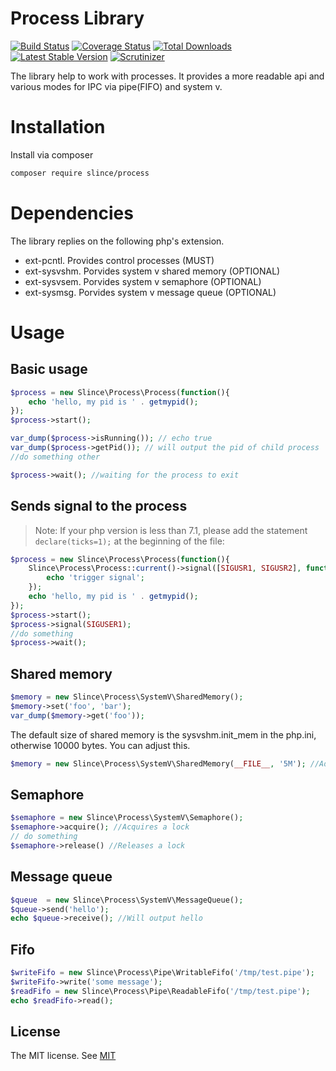 # Process Library

[![Build Status](https://img.shields.io/github/actions/workflow/status/slince/process/test.yml?style=flat-square)](https://github.com/slince/process/actions)
[![Coverage Status](https://img.shields.io/codecov/c/github/slince/process.svg?style=flat-square)](https://codecov.io/github/slince/process)
[![Total Downloads](https://img.shields.io/packagist/dt/slince/process.svg?style=flat-square)](https://packagist.org/packages/slince/process)
[![Latest Stable Version](https://img.shields.io/packagist/v/slince/process.svg?style=flat-square&label=stable)](https://packagist.org/packages/slince/process)
[![Scrutinizer](https://img.shields.io/scrutinizer/g/slince/process.svg?style=flat-square)](https://scrutinizer-ci.com/g/slince/process/?branch=master)

The library help to work with processes. It provides a more readable api and various modes for IPC via pipe(FIFO) and system v. 

# Installation

Install via composer

```bash
composer require slince/process
```

# Dependencies

The library replies on the following php's extension.

- ext-pcntl. Provides control processes (MUST)
- ext-sysvshm. Porvides system v shared memory (OPTIONAL)
- ext-sysvsem. Porvides system v semaphore (OPTIONAL)
- ext-sysmsg. Porvides system v message queue (OPTIONAL)

# Usage

## Basic usage 

```php
$process = new Slince\Process\Process(function(){
    echo 'hello, my pid is ' . getmypid();
});
$process->start();

var_dump($process->isRunning()); // echo true
var_dump($process->getPid()); // will output the pid of child process
//do something other

$process->wait(); //waiting for the process to exit 
```

## Sends signal to the process

>Note: If your php version is less than 7.1, please add the statement `declare(ticks=1);` at the beginning of the file:

```php
$process = new Slince\Process\Process(function(){
    Slince\Process\Process::current()->signal([SIGUSR1, SIGUSR2], function(){
        echo 'trigger signal';
    });
    echo 'hello, my pid is ' . getmypid();
});
$process->start();
$process->signal(SIGUSER1);
//do something
$process->wait();
```

## Shared memory

```php
$memory = new Slince\Process\SystemV\SharedMemory();
$memory->set('foo', 'bar');
var_dump($memory->get('foo'));
```
The default size of shared memory is the sysvshm.init_mem in the php.ini, otherwise 10000 bytes. You can adjust this.

```php
$memory = new Slince\Process\SystemV\SharedMemory(__FILE__, '5M'); //Adjusts to 5m
```

## Semaphore
```php
$semaphore = new Slince\Process\SystemV\Semaphore();
$semaphore->acquire(); //Acquires a lock
// do something
$semaphore->release() //Releases a lock
```

## Message queue

```php
$queue  = new Slince\Process\SystemV\MessageQueue();
$queue->send('hello');
echo $queue->receive(); //Will output hello
```

## Fifo

```php
$writeFifo = new Slince\Process\Pipe\WritableFifo('/tmp/test.pipe');
$writeFifo->write('some message');
$readFifo = new Slince\Process\Pipe\ReadableFifo('/tmp/test.pipe');
echo $readFifo->read();
```

## License

The MIT license. See [MIT](https://opensource.org/licenses/MIT)